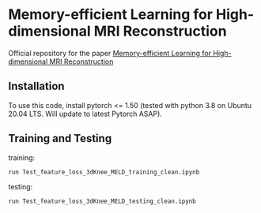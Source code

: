 # Memory-efficient Learning for High-dimensional MRI Reconstruction
Official repository for the paper [Memory-efficient Learning for High-dimensional MRI Reconstruction](https://arxiv.org/abs/2103.04003)
## Installation
To use this code, install pytorch <= 1.50 (tested with python 3.8 on Ubuntu 20.04 LTS. Will update to latest Pytorch ASAP). 
## Training and Testing
training:
```bash
run Test_feature_loss_3dKnee_MELD_training_clean.ipynb 
```
testing:
```bash
run Test_feature_loss_3dKnee_MELD_testing_clean.ipynb 
```